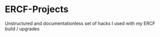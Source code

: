 # ERCF-Projects
Unstructured and documentationless set of hacks I used with my ERCF build / upgrades

